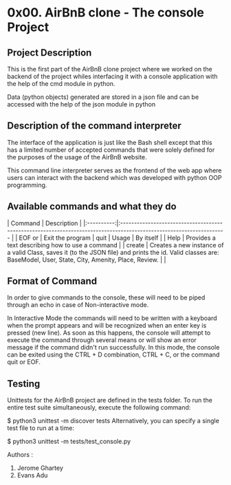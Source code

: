 0x00. AirBnB clone - The console Project
================================================
## Project Description

This is the first part of the AirBnB clone project where we worked on the backend of the project whiles interfacing it with a console application with the help of the cmd module in python.

Data (python objects) generated are stored in a json file and can be accessed with the help of the json module in python

## Description of the command interpreter

The interface of the application is just like the Bash shell except that this has a limited number of accepted commands that were solely defined for the purposes of the usage of the AirBnB website.

This command line interpreter serves as the frontend of the web app where users can interact with the backend which was developed with python OOP programming.

## Available commands and what they do

| Command    |              Description
                                               |
|:----------:|:-------------------------------------------------------------------------------------------------------------------- |
| EOF or     |  Exit the program
                                               |
  quit
| Usage      |  By itself
                                               |
| Help       |  Provides a  text describing how to use a command
                                               |     | create     |  Creates a new instance of a valid Class, saves it (to the JSON file) and prints the id.
                                     Valid classes are: BaseModel, User, State, City, Amenity, Place, Review.
  |
                                    |

## Format of Command

In order to give commands to the console, these will need to be piped through an echo in case of Non-interactive mode.

In Interactive Mode the commands will need to be written with a keyboard when the prompt appears and will be recognized when an enter key is pressed (new line). As soon as this happens, the console will attempt to execute the command through several means or will show an error message if the command didn't run successfully. In this mode, the console can be exited using the CTRL + D combination, CTRL + C, or the command quit or EOF.

## Testing

Unittests for the AirBnB project are defined in the tests folder. To run the entire test suite simultaneously, execute the following command:

$ python3 unittest -m discover tests
Alternatively, you can specify a single test file to run at a time:

$ python3 unittest -m tests/test_console.py


Authors : 
1. Jerome Ghartey
2. Evans Adu
